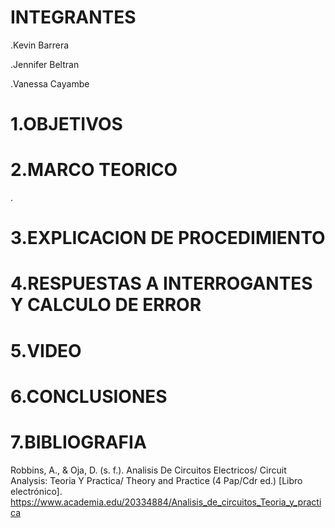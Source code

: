 # INTEGRANTES
.Kevin Barrera

.Jennifer Beltran

.Vanessa Cayambe

# 1.OBJETIVOS


# 2.MARCO TEORICO
.[](https://github.com/Kevinsan21/Lab-2-P2-PICTURES/blob/main/Teoria-lab5.PNG)


# 3.EXPLICACION DE PROCEDIMIENTO 

# 4.RESPUESTAS A INTERROGANTES Y CALCULO DE ERROR

# 5.VIDEO


# 6.CONCLUSIONES 


# 7.BIBLIOGRAFIA

Robbins, A., & Oja, D. (s. f.). Analisis De Circuitos Electricos/ Circuit Analysis: Teoria Y Practica/ Theory and Practice (4 Pap/Cdr ed.) [Libro electrónico]. https://www.academia.edu/20334884/Analisis_de_circuitos_Teoria_y_practica

